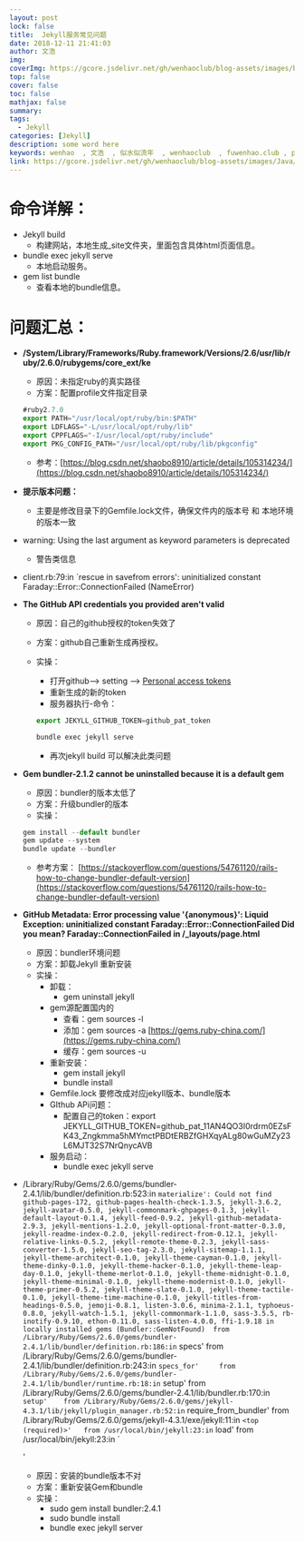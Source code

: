 ```yaml
---
layout: post
lock: false
title:  Jekyll服务常见问题
date: 2018-12-11 21:41:03
author: 文浩
img:
coverImg: https://gcore.jsdelivr.net/gh/wenhaoclub/blog-assets/images/banner/09.jpg
top: false
cover: false
toc: false
mathjax: false
summary:
tags:
  - Jekyll
categories: [Jekyll]
description: some word here
keywords: wenhao  , 文浩  , 似水似流年  , wenhaoclub  , fuwenhao.club , plus.fuwenhao.club  ,文浩的博客 , 似水似流年的博客
link: https://gcore.jsdelivr.net/gh/wenhaoclub/blog-assets/images/Java/JVM/head2.jpg
---
```

# 命令详解：

- Jekyll build
    - 构建网站，本地生成_site文件夹，里面包含具体html页面信息。
- bundle exec jekyll serve
    - 本地启动服务。
- gem list bundle
    - 查看本地的bundle信息。

# 问题汇总：

- ****/System/Library/Frameworks/Ruby.framework/Versions/2.6/usr/lib/ruby/2.6.0/rubygems/core_ext/ke****
    - 原因：未指定ruby的真实路径
    - 方案：配置profile文件指定目录
    
    ```jsx
    #ruby2.7.0
    export PATH="/usr/local/opt/ruby/bin:$PATH"
    export LDFLAGS="-L/usr/local/opt/ruby/lib"
    export CPPFLAGS="-I/usr/local/opt/ruby/include"
    export PKG_CONFIG_PATH="/usr/local/opt/ruby/lib/pkgconfig"
    ```
    
    - 参考：[https://blog.csdn.net/shaobo8910/article/details/105314234/](https://blog.csdn.net/shaobo8910/article/details/105314234/)
    
    
    
    
    
- **提示版本问题：**
    
    - 主要是修改目录下的Gemfile.lock文件，确保文件内的版本号 和 本地环境的版本一致
    
    
    
- warning: Using the last argument as keyword parameters is deprecated
    - 警告类信息
    
    
    
- client.rb:79:in `rescue in savefrom errors': uninitialized constant Faraday::Error::ConnectionFailed (NameError)



- **The GitHub API credentials you provided aren't valid**

    - 原因：自己的github授权的token失效了

    - 方案：github自己重新生成再授权。

    - 实操：
        - 打开github—> setting —>   [Personal access tokens](https://github.com/settings/tokens?type=beta)
        - 重新生成的新的token
        - 服务器执行-命令：
        
        ```jsx
        export JEKYLL_GITHUB_TOKEN=github_pat_token
        
        bundle exec jekyll serve
        ```
        
        - 再次jekyll  build 可以解决此类问题



- **Gem bundler-2.1.2 cannot be uninstalled because it is a default gem**

    - 原因：bundler的版本太低了
    - 方案：升级bundler的版本
    - 实操：

    ```jsx
    gem install --default bundler
    gem update --system
    bundle update --bundler
    ```

    - 参考方案： [https://stackoverflow.com/questions/54761120/rails-how-to-change-bundler-default-version](https://stackoverflow.com/questions/54761120/rails-how-to-change-bundler-default-version)



- **GitHub Metadata: Error processing value '{anonymous}':
  Liquid Exception: uninitialized constant Faraday::Error::ConnectionFailed Did you mean? Faraday::ConnectionFailed in /_layouts/page.html**
    - 原因：bundler环境问题
    - 方案：卸载Jekyll 重新安装
    - 实操：
        - 卸载：
            - gem uninstall jekyll
        - gem源配置国内的
            - 查看：gem sources -l
            - 添加：gem sources -a [https://gems.ruby-china.com/](https://gems.ruby-china.com/)
            - 缓存：gem sources -u
        - 重新安装：
            - gem install jekyll
            - bundle install
        - Gemfile.lock 要修改成对应jekyll版本、bundle版本
        - GIthub APi问题：
            - 配置自己的token：export JEKYLL_GITHUB_TOKEN=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
        - 服务启动：
            - bundle exec jekyll serve



- /Library/Ruby/Gems/2.6.0/gems/bundler-2.4.1/lib/bundler/definition.rb:523:in `materialize': Could not find github-pages-172, github-pages-health-check-1.3.5, jekyll-3.6.2, jekyll-avatar-0.5.0, jekyll-commonmark-ghpages-0.1.3, jekyll-default-layout-0.1.4, jekyll-feed-0.9.2, jekyll-github-metadata-2.9.3, jekyll-mentions-1.2.0, jekyll-optional-front-matter-0.3.0, jekyll-readme-index-0.2.0, jekyll-redirect-from-0.12.1, jekyll-relative-links-0.5.2, jekyll-remote-theme-0.2.3, jekyll-sass-converter-1.5.0, jekyll-seo-tag-2.3.0, jekyll-sitemap-1.1.1, jekyll-theme-architect-0.1.0, jekyll-theme-cayman-0.1.0, jekyll-theme-dinky-0.1.0, jekyll-theme-hacker-0.1.0, jekyll-theme-leap-day-0.1.0, jekyll-theme-merlot-0.1.0, jekyll-theme-midnight-0.1.0, jekyll-theme-minimal-0.1.0, jekyll-theme-modernist-0.1.0, jekyll-theme-primer-0.5.2, jekyll-theme-slate-0.1.0, jekyll-theme-tactile-0.1.0, jekyll-theme-time-machine-0.1.0, jekyll-titles-from-headings-0.5.0, jemoji-0.8.1, listen-3.0.6, minima-2.1.1, typhoeus-0.8.0, jekyll-watch-1.5.1, jekyll-commonmark-1.1.0, sass-3.5.5, rb-inotify-0.9.10, ethon-0.11.0, sass-listen-4.0.0, ffi-1.9.18 in locally installed gems (Bundler::GemNotFound) 	from /Library/Ruby/Gems/2.6.0/gems/bundler-2.4.1/lib/bundler/definition.rb:186:in` specs'
  from /Library/Ruby/Gems/2.6.0/gems/bundler-2.4.1/lib/bundler/definition.rb:243:in `specs_for' 	from /Library/Ruby/Gems/2.6.0/gems/bundler-2.4.1/lib/bundler/runtime.rb:18:in` setup'
  from /Library/Ruby/Gems/2.6.0/gems/bundler-2.4.1/lib/bundler.rb:170:in `setup' 	from /Library/Ruby/Gems/2.6.0/gems/jekyll-4.3.1/lib/jekyll/plugin_manager.rb:52:in` require_from_bundler'
  from /Library/Ruby/Gems/2.6.0/gems/jekyll-4.3.1/exe/jekyll:11:in `<top (required)>' 	from /usr/local/bin/jekyll:23:in` load'
  from /usr/local/bin/jekyll:23:in `<main>'
    - 原因：安装的bundle版本不对
    - 方案：重新安装Gem和bundle
    - 实操：
        - sudo gem install bundler:2.4.1
        - sudo bundle install
        - bundle exec jekyll server